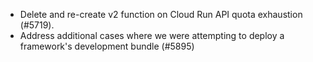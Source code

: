 - Delete and re-create v2 function on Cloud Run API quota exhaustion (#5719).
- Address additional cases where we were attempting to deploy a framework's development bundle (#5895)
